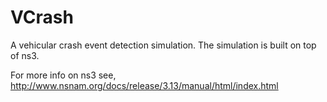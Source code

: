 VCrash
======

A vehicular crash event detection simulation. The simulation is built on top of ns3. 

For more info on ns3 see, http://www.nsnam.org/docs/release/3.13/manual/html/index.html


